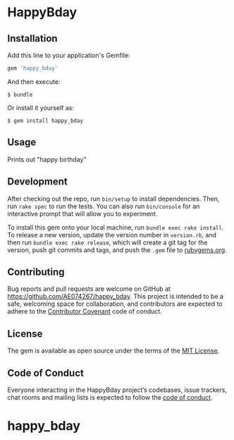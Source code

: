 # HappyBday

## Installation

Add this line to your application's Gemfile:

```ruby
gem 'happy_bday'
```

And then execute:

    $ bundle

Or install it yourself as:

    $ gem install happy_bday

## Usage

Prints out "happy birthday"

## Development

After checking out the repo, run `bin/setup` to install dependencies. Then, run `rake spec` to run the tests. You can also run `bin/console` for an interactive prompt that will allow you to experiment.

To install this gem onto your local machine, run `bundle exec rake install`. To release a new version, update the version number in `version.rb`, and then run `bundle exec rake release`, which will create a git tag for the version, push git commits and tags, and push the `.gem` file to [rubygems.org](https://rubygems.org).

## Contributing

Bug reports and pull requests are welcome on GitHub at https://github.com/AE074267/happy_bday. This project is intended to be a safe, welcoming space for collaboration, and contributors are expected to adhere to the [Contributor Covenant](http://contributor-covenant.org) code of conduct.

## License

The gem is available as open source under the terms of the [MIT License](https://opensource.org/licenses/MIT).

## Code of Conduct

Everyone interacting in the HappyBday project’s codebases, issue trackers, chat rooms and mailing lists is expected to follow the [code of conduct](https://github.com/AE074267/happy_bday/blob/master/CODE_OF_CONDUCT.md).
# happy_bday
